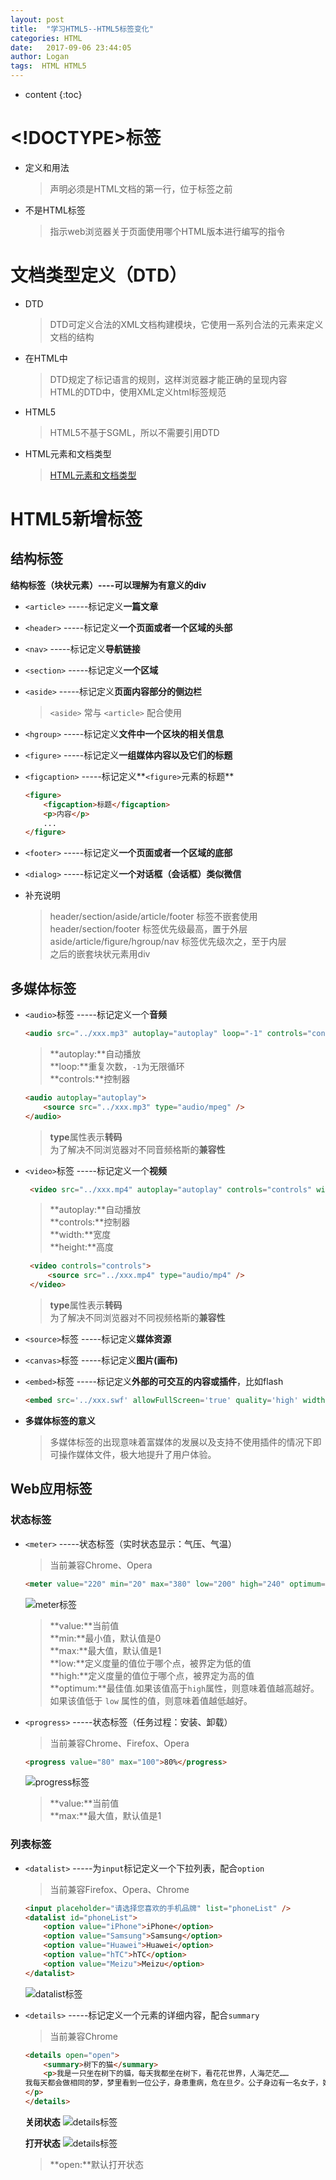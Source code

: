```yaml
---
layout: post
title:  "学习HTML5--HTML5标签变化"
categories: HTML
date:   2017-09-06 23:44:05
author: Logan
tags:  HTML HTML5 
---
```


* content
{:toc}

# <!DOCTYPE>标签

- 定义和用法
	><!DOCTYPE>声明必须是HTML文档的第一行，位于<html>标签之前
- 不是HTML标签
	>指示web浏览器关于页面使用哪个HTML版本进行编写的指令

# 文档类型定义（DTD）

- DTD
	>DTD可定义合法的XML文档构建模块，它使用一系列合法的元素来定义文档的结构
- 在HTML中
	>DTD规定了标记语言的规则，这样浏览器才能正确的呈现内容<br>
	>HTML的DTD中，使用XML定义html标签规范
- HTML5
	>HTML5不基于SGML，所以不需要引用DTD
- HTML元素和文档类型
	>[HTML元素和文档类型](http://www.w3school.com.cn/tags/html_ref_dtd.asp "HTML元素和文档类型")




# HTML5新增标签

## 结构标签

**结构标签（块状元素）----可以理解为有意义的div**

- `<article>`  -----标记定义**一篇文章**

- `<header>`  -----标记定义**一个页面或者一个区域的头部**

- `<nav>`  -----标记定义**导航链接**

- `<section>`  -----标记定义**一个区域**

- `<aside>`  -----标记定义**页面内容部分的侧边栏**
	>`<aside>` 常与 `<article>` 配合使用

- `<hgroup>`  -----标记定义**文件中一个区块的相关信息**

- `<figure>`  -----标记定义**一组媒体内容以及它们的标题**

- `<figcaption>`  -----标记定义**`<figure>`元素的标题**

	```html
	<figure>
		<figcaption>标题</figcaption>
		<p>内容</p>
		...
	</figure>
	```

- `<footer>`  -----标记定义**一个页面或者一个区域的底部**

- `<dialog>`  -----标记定义**一个对话框（会话框）类似微信**

- 补充说明
	>header/section/aside/article/footer 标签不嵌套使用<br>
	>header/section/footer 标签优先级最高，置于外层<br>
	>aside/article/figure/hgroup/nav 标签优先级次之，至于内层<br>
	>之后的嵌套块状元素用div

## 多媒体标签

- `<audio>`标签  -----标记定义一个**音频**

	```html
    <audio src="../xxx.mp3" autoplay="autoplay" loop="-1" controls="controls"></audio>
	```

	>**autoplay:**自动播放<br>
	>**loop:**重复次数，`-1`为无限循环<br>
	>**controls:**控制器

	```html
    <audio autoplay="autoplay">
        <source src="../xxx.mp3" type="audio/mpeg" />
    </audio>
	```
	
	>**type**属性表示**转码**<br>
	>为了解决不同浏览器对不同音频格斯的**兼容性**

- `<video>`标签  -----标记定义一个**视频**


	```html
     <video src="../xxx.mp4" autoplay="autoplay" controls="controls" width="1024" height="768"></video>
	```

	>**autoplay:**自动播放<br>
	>**controls:**控制器<br>
	>**width:**宽度<br>
	>**height:**高度

	```html
     <video controls="controls">
         <source src="../xxx.mp4" type="audio/mp4" />
     </video>
	```
 	
	>**type**属性表示**转码**<br>
	>为了解决不同浏览器对不同视频格斯的**兼容性**

- `<source>`标签  -----标记定义**媒体资源**

- `<canvas>`标签  -----标记定义**图片(画布)**

- `<embed>`标签  -----标记定义**外部的可交互的内容或插件**，比如flash

	```html
	<embed src='../xxx.swf' allowFullScreen='true' quality='high' width='220' height='140' align='middle' allowScriptAccess='always' type='application/x-shockwave-flash'></embed>
	```

- **多媒体标签的意义**
	>多媒体标签的出现意味着富媒体的发展以及支持不使用插件的情况下即可操作媒体文件，极大地提升了用户体验。

## Web应用标签

### 状态标签

- `<meter>`  -----状态标签（实时状态显示：气压、气温）
	
	>当前兼容Chrome、Opera
	
	```html
	<meter value="220" min="20" max="380" low="200" high="240" optimum="220">sad</meter>
	```

	![meter标签](https://raw.githubusercontent.com/logan70/logan70.github.io/master/images/2017-09-07/meter.jpg "meter标签")

	>**value:**当前值<br />
	>**min:**最小值，默认值是0<br />
	>**max:**最大值，默认值是1<br />
	>**low:**定义度量的值位于哪个点，被界定为低的值<br />
	>**high:**定义度量的值位于哪个点，被界定为高的值<br />
	>**optimum:**最佳值.如果该值高于`high`属性，则意味着值越高越好。如果该值低于 `low` 属性的值，则意味着值越低越好。

- `<progress>` -----状态标签（任务过程：安装、卸载）

	>当前兼容Chrome、Firefox、Opera

	```html
	<progress value="80" max="100">80%</progress>
	```

	![progress标签](https://raw.githubusercontent.com/logan70/logan70.github.io/master/images/2017-09-07/progress.jpg "progress标签")

	>**value:**当前值<br />
	>**max:**最大值，默认值是1<br />

### 列表标签

- `<datalist>`  -----为`input`标记定义一个下拉列表，配合`option`

	>当前兼容Firefox、Opera、Chrome

	```html
	<input placeholder="请选择您喜欢的手机品牌" list="phoneList" />
	<datalist id="phoneList">
		<option value="iPhone">iPhone</option>
		<option value="Samsung">Samsung</option>
		<option value="Huawei">Huawei</option>
		<option value="hTC">hTC</option>
		<option value="Meizu">Meizu</option>
	</datalist>
	```

	![datalist标签](https://raw.githubusercontent.com/logan70/logan70.github.io/master/images/2017-09-07/datalist.jpg "datalist标签")

- `<details>`  -----标记定义一个元素的详细内容，配合`summary`

	>当前兼容Chrome

	```html
	<details open="open">
		<summary>树下的猫</summary>
		<p>我是一只坐在树下的貓，每天我都坐在树下，看花花世界，人海茫茫……
	我每天都会做相同的梦，梦里看到一位公子，身患重病，危在旦夕。公子身边有一名女子，她的眼里尽是关切和深深的依恋。梦里，她喂药给他，他流着泪拉着她的手对他说：“谢谢你，下辈子我一定好好待你，来世还要娶你……” 
	</p>
	</details>
	```
	**关闭状态**
	![details标签](https://raw.githubusercontent.com/logan70/logan70.github.io/master/images/2017-09-07/details-1.jpg "details标签")
	
	**打开状态**
	![details标签](https://raw.githubusercontent.com/logan70/logan70.github.io/master/images/2017-09-07/details-2.jpg "details标签")

	>**open:**默认打开状态
	